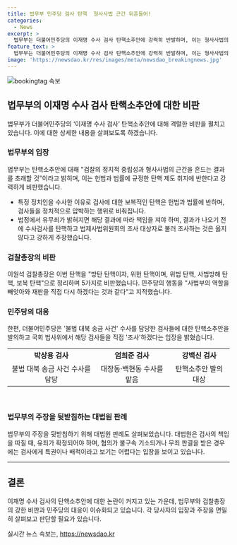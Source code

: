 ```yaml
---
title: 법무부 민주당 검사 탄핵  형사사법 근간 뒤흔들어!
categories:
  - News
excerpt: >
  법무부는 더불어민주당의 이재명 수사 검사 탄핵소추안에 강력히 반발하며, 이는 형사사법의 근간과 검찰의 중립성을 흔드는 결과를 초래할 것이라고 비판했다. 이에 대해 법무부 장관은 수사 결과가 나온 뒤에 책임을 져야 한다고 강조하며, 탄핵 절차가 검사를 정치적으로 압박하는 것으로 비춰진다고 지적했다. 이와 관련해 대검찰청 총장 역시 민주당의 탄핵을 방탄 탄핵으로 비판하며, 관련된 검사들에 대한 탄핵소추안을 발의한 것에 대한 입장을 밝혔다. 이는 민주당이 해당 검사들을 직접 조사하겠다는 입장을 보여주고 있다.
feature_text: >
  법무부는 더불어민주당의 이재명 수사 검사 탄핵소추안에 강력히 반발하며, 이는 형사사법의 근간과 검찰의 중립성을 흔드는 결과를 초래할 것이라고 비판했다. 이에 대해 법무부 장관은 수사 결과가 나온 뒤에 책임을 져야 한다고 강조하며, 탄핵 절차가 검사를 정치적으로 압박하는 것으로 비춰진다고 지적했다. 이와 관련해 대검찰청 총장 역시 민주당의 탄핵을 방탄 탄핵으로 비판하며, 관련된 검사들에 대한 탄핵소추안을 발의한 것에 대한 입장을 밝혔다. 이는 민주당이 해당 검사들을 직접 조사하겠다는 입장을 보여주고 있다.
image: 'https://newsdao.kr/res/images/meta/newsdao_breakingnews.jpg'
---
```


<p><img src="https://newsdao.kr/res/images/meta/newsdao_breakingnews.jpg" alt="bookingtag 속보" /></p>

<h2 data-ke-size="size26">법무부의 이재명 수사 검사 탄핵소추안에 대한 비판</h2>

<p data-ke-size="size16">법무부가 더불어민주당의 ‘이재명 수사 검사’ 탄핵소추안에 대해 격렬한 비판을 펼치고 있습니다. 이에 대한 상세한 내용을 살펴보도록 하겠습니다.</p>

<h3>법무부의 입장</h3>

<p data-ke-size="size16">법무부는 탄핵소추안에 대해 "검찰의 정치적 중립성과 형사사법의 근간을 흔드는 결과를 초래할 것"이라고 밝히며, 이는 헌법과 법률에 규정한 탄핵 제도 취지에 반한다고 강력하게 비판했습니다.</p>

<ul>
  <li>특정 정치인을 수사한 이유로 검사에 대한 보복적인 탄핵은 헌법과 법률에 반하며, 검사들을 정치적으로 압박하는 행위로 비춰집니다.</li>
  <li>법정에서 유무죄가 밝혀지면 해당 결과에 따라 책임을 져야 하며, 결과가 나오기 전에 수사검사를 탄핵하고 법제사법위원회의 조사 대상자로 불러 조사하는 것은 옳지 않다고 강하게 주장했습니다.</li>
</ul>

<h3>검찰총장의 비판</h3>

<p data-ke-size="size16">이원석 검찰총장은 이번 탄핵을 "방탄 탄핵이자, 위헌 탄핵이며, 위법 탄핵, 사법방해 탄핵, 보복 탄핵"으로 정리하며 5가지로 비판했습니다. 민주당의 행동을 "사법부의 역할을 빼앗아와 재판을 직접 다시 하겠다는 것과 같다"고 지적했습니다.</p>

<h3>민주당의 대응</h3>

<p data-ke-size="size16">한편, 더불어민주당은 '불법 대북 송금 사건' 수사를 담당한 검사들에 대한 탄핵소추안을 발의하고 국회 법사위에서 해당 검사들을 직접 '조사'하겠다는 입장을 밝혔습니다.</p>

<table>
  <tr>
    <td style="text-align: center; height: 17px;"><b>박상용 검사</b></td>
    <td style="text-align: center; height: 17px;"><b>엄희준 검사</b></td>
    <td style="text-align: center; height: 17px;"><b>강백신 검사</b></td>
  </tr>
  <tr>
    <td style="text-align: center; height: 17px;">불법 대북 송금 사건 수사를 담당</td>
    <td style="text-align: center; height: 17px;">대장동·백현동 수사를 맡음</td>
    <td style="text-align: center; height: 17px;">탄핵소추안 발의 대상</td>
  </tr>
</table>

<p data-ke-size="size16">&nbsp;</p>

<h3>법무부의 주장을 뒷받침하는 대법원 판례</h3>

<p data-ke-size="size16">법무부의 주장을 뒷받침하기 위해 대법원 판례도 살펴보았습니다. 대법원은 검사의 책임을 따질 때, 유죄가 확정되어야 하며, 혐의가 불구속 기소되거나 무죄 판결을 받은 경우에는 검사에게 특권이나 배척이라고 보기는 어렵다는 입장을 보이고 있습니다.</p>

<hr>

<h2 data-ke-size="size26">결론</h2>

<p data-ke-size="size16">이재명 수사 검사의 탄핵소추안에 대한 논란이 커지고 있는 가운데, 법무부와 검찰총장의 강한 비판과 민주당의 대응이 이슈화되고 있습니다. 각 당사자의 입장과 주장을 면밀히 살펴보고 판단할 필요가 있습니다.</p>
실시간 뉴스 속보는, <a href="https://newsdao.kr" rel="dofollow">https://newsdao.kr</a>


